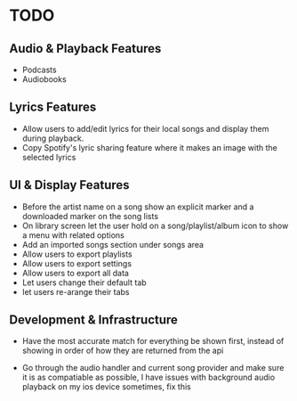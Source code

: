 # TODO

## Audio & Playback Features

- Podcasts
- Audiobooks

## Lyrics Features

- Allow users to add/edit lyrics for their local songs and display them during playback.
- Copy Spotify's lyric sharing feature where it makes an image with the selected lyrics

## UI & Display Features

- Before the artist name on a song show an explicit marker and a downloaded marker on the song lists
- On library screen let the user hold on a song/playlist/album icon to show a menu with related options
- Add an imported songs section under songs area
- Allow users to export playlists
- Allow users to export settings
- Allow users to export all data
- Let users change their default tab
- let users re-arange their tabs

## Development & Infrastructure

- Have the most accurate match for everything be shown first, instead of showing in order of how they are returned from the api

- Go through the audio handler and current song provider and make sure it is as compatiable as possible, I have issues with background audio playback on my ios device sometimes, fix this